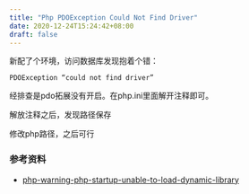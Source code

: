 ```yaml
---
title: "Php PDOException Could Not Find Driver"
date: 2020-12-24T15:24:42+08:00
draft: false
---
```


新配了个环境，访问数据库发现抱着个错：
```
PDOException “could not find driver”
```
经排查是pdo拓展没有开启。在php.ini里面解开注释即可。

解放注释之后，发现路径保存

修改php路径，之后可行


### 参考资料

- [php-warning-php-startup-unable-to-load-dynamic-library](https://stackoverflow.com/questions/5282264/php-warning-php-startup-unable-to-load-dynamic-library)